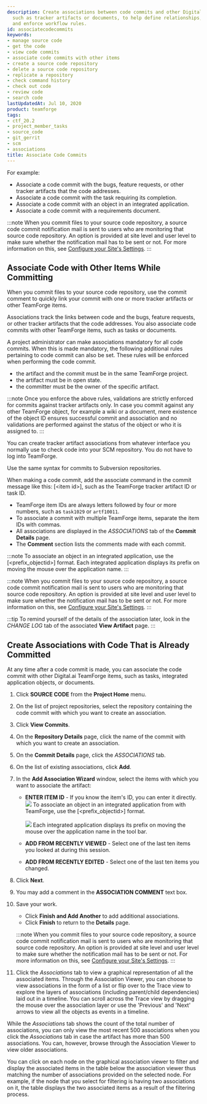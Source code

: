 ```yaml
---
description: Create associations between code commits and other Digital.ai TeamForge items,
  such as tracker artifacts or documents, to help define relationships, track dependencies,
  and enforce workflow rules.
id: associatecodecommits
keywords:
- manage source code
- get the code
- view code commits
- associate code commits with other items
- create a source code repository
- delete a source code repository
- replicate a repository
- check command history
- check out code
- review code
- search code
lastUpdatedAt: Jul 10, 2020
product: teamforge
tags:
- ctf_20.2
- project_member_tasks
- source_code
- git_gerrit
- scm
- associations
title: Associate Code Commits
---
```


For example:

 * Associate a code commit with the bugs, feature requests, or other tracker artifacts that the code addresses.
 * Associate a code commit with the task requiring its completion.
 * Associate a code commit with an object in an integrated application.
 * Associate a code commit with a requirements document.
 
 :::note
 When you commit files to your source code repository, a source code commit notification mail is sent to users who are monitoring that source code repository. An option is provided at site level and user level to make sure whether the notification mail has to be sent or not. For more information on this, see [Configure your Site's Settings](./siteadmin-configuresiteviaui).
 :::

## Associate Code with Other Items While Committing

When you commit files to your source code repository, use the commit comment to quickly link your commit with one or more tracker artifacts or other TeamForge items.

Associations track the links between code and the bugs, feature requests, or other tracker artifacts that the code addresses. You also associate code commits with other TeamForge items, such as tasks or documents.

A project administrator can make associations mandatory for all code commits. When this is made mandatory, the following additional rules pertaining to code commit can also be set. These rules will be enforced when performing the code commit.

 * the artifact and the commit must be in the same TeamForge project.
 * the artifact must be in open state.
 * the committer must be the owner of the specific artifact.
 
:::note
Once you enforce the above rules, validations are strictly enforced for commits against tracker artifacts only. In case you commit against any other TeamForge object, for example a wiki or a document, mere existence of the object ID ensures successful commit and association and no validations are performed against the status of the object or who it is assigned to.
:::

You can create tracker artifact associations from whatever interface you normally use to check code into your SCM repository. You do not have to log into TeamForge.

Use the same syntax for commits to Subversion repositories.

When making a code commit, add the associate command in the commit message like this: \[\<item id\>\], such as the TeamForge tracker artifact ID or task ID.

 * TeamForge item IDs are always letters followed by four or more numbers, such as `task1029` or `artf10011`.
 * To associate a commit with multiple TeamForge items, separate the item IDs with commas.
 * All associations are displayed in the _ASSOCIATIONS_ tab of the **Commit Details** page.
 * The **Comment** section lists the comments made with each commit.

:::note
To associate an object in an integrated application, use the \[\<prefix_objectid\>\] format. Each integrated application displays its prefix on moving the mouse over the application name.
:::

:::note
When you commit files to your source code repository, a source code commit notification mail is sent to users who are monitoring that source code repository. An option is provided at site level and user level to make sure whether the notification mail has to be sent or not. For more information on this, see [Configure your Site's Settings](./siteadmin-configuresiteviaui).
:::

 :::tip
 To remind yourself of the details of the association later, look in the <i>CHANGE LOG</i> tab of the associated <b>View Artifact</b> page.
 :::

## Create Associations with Code That is Already Committed

At any time after a code commit is made, you can associate the code commit with other Digital.ai TeamForge items, such as tasks, integrated application objects, or documents.

1. Click **SOURCE CODE** from the **Project Home** menu.
2. On the list of project repositories, select the repository containing the code commit with which you want to create an association.
3. Click **View Commits**.
4. On the **Repository Details** page, click the name of the commit with which you want to create an association.
5. On the **Commit Details** page, click the _ASSOCIATIONS_ tab.
6. On the list of existing associations, click **Add**.
7. In the **Add Association Wizard** window, select the items with which you want to associate the artifact:
   * **ENTER ITEM ID** - If you know the item's ID, you can enter it directly.
     ![](/docs/assets/images/status-success-small.png) To associate an object in an integrated application from with TeamForge, use the \[\<prefix_objectid\>\] format.<br></br>
     ![](/docs/assets/images/status-success-small.png) Each integrated application displays its prefix on moving the mouse over the application name in the tool bar.

   
   * **ADD FROM RECENTLY VIEWED** - Select one of the last ten items you looked at during this session.
   * **ADD FROM RECENTLY EDITED** - Select one of the last ten items you changed.
8. Click **Next**.
9. You may add a comment in the **ASSOCIATION COMMENT** text box.
10. Save your work.
    * Click **Finish and Add Another** to add additional associations.
    * Click **Finish** to return to the **Details** page.

    :::note
    When you commit files to your source code repository, a source code commit notification mail is sent to users who are monitoring that source code repository. An option is provided at site level and user level to make sure whether the notification mail has to be sent or not. For more information on this, see [Configure your Site's Settings](./siteadmin-configuresiteviaui).
    :::
11. Click the _Associations_ tab to view a graphical representation of all the associated items. Through the Association Viewer, you can choose to view associations in the form of a list or flip over to the Trace view to explore the layers of associations (including parent/child dependencies) laid out in a timeline. You can scroll across the Trace view by dragging the mouse over the association layer or use the 'Previous' and 'Next' arrows to view all the objects as events in a timeline.

While the _Associations_ tab shows the count of the total number of associations, you can only view the most recent 500 associations when you click the _Associations_ tab in case the artifact has more than 500 associations. You can, however, browse through the Association Viewer to view older associations.

You can click on each node on the graphical association viewer to filter and display the associated items in the table below the association viewer thus matching the number of associations provided on the selected node. For example, if the node that you select for filtering is having two associations on it, the table displays the two associated items as a result of the filtering process.
